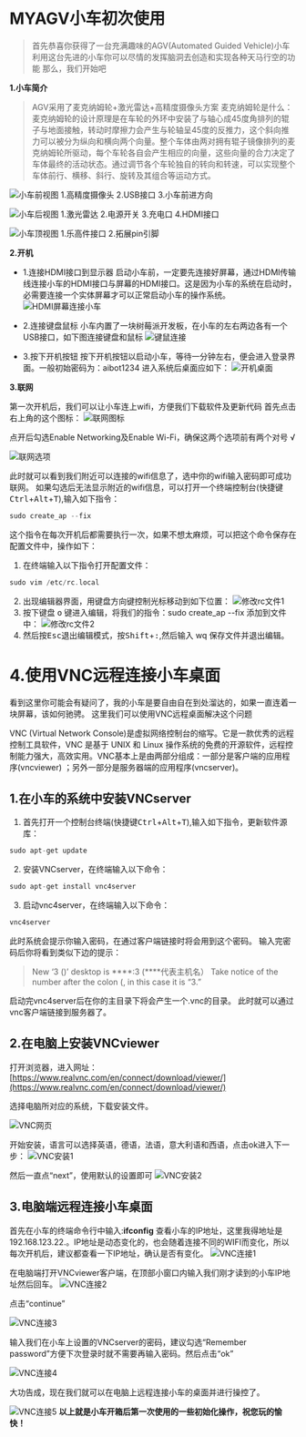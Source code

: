﻿# MYAGV小车初次使用
> 首先恭喜你获得了一台充满趣味的AGV(Automated Guided Vehicle)小车
> 利用这台先进的小车你可以尽情的发挥脑洞去创造和实现各种天马行空的功能
> 那么，我们开始吧


**1.小车简介**

> AGV采用了麦克纳姆轮+激光雷达+高精度摄像头方案
> 麦克纳姆轮是什么：麦克纳姆轮的设计原理是在车轮的外环中安装了与轴心成45度角排列的辊子与地面接触，转动时摩擦力会产生与轮轴呈45度的反推力，这个斜向推力可以被分为纵向和横向两个向量。整个车体由两对拥有辊子镜像排列的麦克纳姆轮所驱动，每个车轮各自会产生相应的向量，这些向量的合力决定了车体最终的活动状态。通过调节各个车轮独自的转向和转速，可以实现整个车体前行、横移、斜行、旋转及其组合等运动方式。

![小车前视图](./image/小车初次使用/小车前视图.png)
1.高精度摄像头  2.USB接口   3.小车前进方向

![小车后视图](./image/小车初次使用/小车后视图.png)
1.激光雷达  2.电源开关   3.充电口  4.HDMI接口

![小车顶视图](./image/小车初次使用/小车顶视图.png)
1.乐高件接口  2.拓展pin引脚 


**2.开机**
* 1.连接HDMI接口到显示器
启动小车前，一定要先连接好屏幕，通过HDMI传输线连接小车的HDMI接口与屏幕的HDMI接口。这是因为小车的系统在启动时，必需要连接一个实体屏幕才可以正常启动小车的操作系统。
![HDMI屏幕连接小车](./image/小车初次使用/hdmi连接.png)

* 2.连接键盘鼠标
小车内置了一块树莓派开发板，在小车的左右两边各有一个USB接口，如下图连接键盘和鼠标
![键鼠连接](./image/小车初次使用/键鼠连接.png)

* 3.按下开机按钮
按下开机按钮以启动小车，等待一分钟左右，便会进入登录界面。一般初始密码为：aibot1234
进入系统后桌面应如下：
![开机桌面](./image/小车初次使用/开机桌面.png)

**3.联网**

第一次开机后，我们可以让小车连上wifi，方便我们下载软件及更新代码
首先点击右上角的这个图标：
![联网图标](./image/小车初次使用/联网图标.png)

点开后勾选Enable Networking及Enable Wi-Fi，确保这两个选项前有两个对号 √

![联网选项](./image/小车初次使用/联网选项.png)

此时就可以看到我们附近可以连接的wifi信息了，选中你的wifi输入密码即可成功联网。
如果勾选后无法显示附近的wifi信息，可以打开一个终端控制台(快捷键<kbd>Ctrl</kbd>+<kbd>Alt</kbd>+<kbd>T</kbd>),输入如下指令：

```c
sudo create_ap --fix
```
这个指令在每次开机后都需要执行一次，如果不想太麻烦，可以把这个命令保存在配置文件中，操作如下：
1. 在终端输入以下指令打开配置文件：
```c
sudo vim /etc/rc.local 
```
2. 出现编辑器界面，用键盘方向键控制光标移动到如下位置：
![修改rc文件1](./image/小车初次使用/修改rc1.png)
3. 按下键盘 <kbd>o</kbd> 键进入编辑，将我们的指令：sudo create_ap --fix 添加到文件中：
![修改rc文件2](./image/小车初次使用/修改rc2.png)
4. 然后按<kbd>Esc</kbd>退出编辑模式，按<kbd>Shift</kbd>+<kbd>:</kbd>,然后输入 wq 保存文件并退出编辑。

# 4.使用VNC远程连接小车桌面
看到这里你可能会有疑问了，我的小车是要自由自在到处溜达的，如果一直连着一块屏幕，该如何驰骋。
这里我们可以使用VNC远程桌面解决这个问题

VNC (Virtual Network Console)是虚拟网络控制台的缩写。它是一款优秀的远程控制工具软件，VNC 是基于 UNIX 和 Linux 操作系统的免费的开源软件，远程控制能力强大，高效实用。VNC基本上是由两部分组成：一部分是客户端的应用程序(vncviewer)  ；另外一部分是服务器端的应用程序(vncserver)。


## 1.在小车的系统中安装VNCserver
1. 首先打开一个控制台终端(快捷键<kbd>Ctrl</kbd>+<kbd>Alt</kbd>+<kbd>T</kbd>),输入如下指令，更新软件源库：

```c
sudo apt-get update 
```
2. 安装VNCserver，在终端输入以下命令：

```c
sudo apt-get install vnc4server
```
3. 启动vnc4server，在终端输入以下命令：

```c
vnc4server
```
此时系统会提示你输入密码，在通过客户端链接时将会用到这个密码。
输入完密码后你将看到类似下边的提示：

> New ‘3 ()’ desktop is ****:3 (****代表主机名） Take notice of the number
> after the colon (, in this case it is “3.”

启动完vnc4server后在你的主目录下将会产生一个.vnc的目录。
此时就可以通过vnc客户端链接到服务器了。

## 2.在电脑上安装VNCviewer

打开浏览器，进入网址：[https://www.realvnc.com/en/connect/download/viewer/](https://www.realvnc.com/en/connect/download/viewer/)

选择电脑所对应的系统，下载安装文件。

![VNC网页](./image/小车初次使用/vnc网页.png)

开始安装，语言可以选择英语，德语，法语，意大利语和西语，点击ok进入下一步：
![VNC安装1](./image/小车初次使用/vnc安装1.png)

然后一直点“next”，使用默认的设置即可
![VNC安装2](./image/小车初次使用/vnc安装2.png)

## 3.电脑端远程连接小车桌面
首先在小车的终端命令行中输入:**ifconfig**  查看小车的IP地址，这里我得地址是192.168.123.22.。IP地址是动态变化的，也会随着连接不同的WIFI而变化，所以每次开机后，建议都查看一下IP地址，确认是否有变化。
![VNC连接1](./image/小车初次使用/vnc连接1.png)

在电脑端打开VNCviewer客户端，在顶部小窗口内输入我们刚才读到的小车IP地址然后回车。
![VNC连接2](./image/小车初次使用/vnc连接2.png)

点击“continue”

![VNC连接3](./image/小车初次使用/vnc连接3.png)

输入我们在小车上设置的VNCserver的密码，建议勾选“Remember password”方便下次登录时就不需要再输入密码。然后点击“ok”

![VNC连接4](./image/小车初次使用/vnc连接4.png)

大功告成，现在我们就可以在电脑上远程连接小车的桌面并进行操控了。

![VNC连接5](./image/小车初次使用/vnc连接5.png)
**以上就是小车开箱后第一次使用的一些初始化操作，祝您玩的愉快！**
